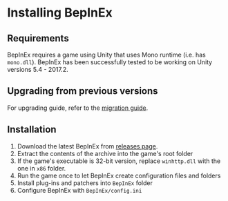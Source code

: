 # Installing BepInEx

## Requirements

BepInEx requires a game using Unity that uses Mono runtime (i.e. has `mono.dll`). BepInEx has been successfully tested to be working on Unity versions 5.4 - 2017.2.

## Upgrading from previous versions

For upgrading guide, refer to the [migration guide](./Migration).

## Installation

1. Download the latest BepInEx from [releases page](https://github.com/BepInEx/BepInEx/releases).
2. Extract the contents of the archive into the game's root folder
3. If the game's executable is 32-bit version, replace `winhttp.dll` with the one in `x86` folder.
4. Run the game once to let BepInEx create configuration files and folders
5. Install plug-ins and patchers into `BepInEx` folder
6. Configure BepInEx with `BepInEx/config.ini`



